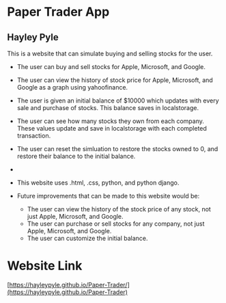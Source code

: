 # Paper Trader App

## Hayley Pyle

This is a website that can simulate buying and selling stocks for the user. 
- The user can buy and sell stocks for Apple, Microsoft, and Google.
- The user can view the history of stock price for Apple, Microsoft, and Google as a graph using yahoofinance.
- The user is given an initial balance of $10000 which updates with every sale and purchase of stocks. This balance saves in localstorage.
- The user can see how many stocks they own from each company. These values update and save in localstorage with each completed transaction.
- The user can reset the simluation to restore the stocks owned to 0, and restore their balance to the initial balance.
- 
- This website uses .html, .css, python, and python django.
  
- Future improvements that can be made to this website would be:
    - The user can view the history of the stock price of any stock, not just Apple, Microsoft, and Google.
    - The user can purchase or sell stocks for any company, not just Apple, Microsoft, and Google.
    - The user can customize the initial balance.

# Website Link
[https://hayleypyle.github.io/Paper-Trader/](https://hayleypyle.github.io/Paper-Trader)
